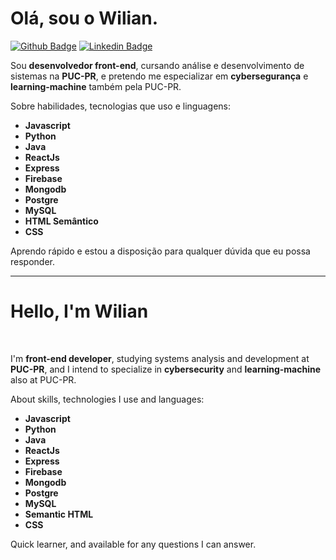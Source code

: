<h1>Olá, sou o Wilian. </h1>

[![Github Badge](https://img.shields.io/badge/-Github-000?style=flat-square&logo=Github&logoColor=white&link=https://github.com/WilianKrinke)](https://github.com/WilianKrinke)
[![Linkedin Badge](https://img.shields.io/badge/-LinkedIn-blue?style=flat-square&logo=Linkedin&logoColor=white&link=https://www.linkedin.com/in/wilian-krinke-a640b7141/)](https://www.linkedin.com/in/wilian-krinke-a640b7141/)
<p>Sou <strong>desenvolvedor front-end</strong>, cursando análise e desenvolvimento de sistemas na <strong>PUC-PR</strong>, e pretendo me especializar em <strong>cybersegurança</strong> e <strong>learning-machine</strong> também pela PUC-PR.</p>
<p>Sobre habilidades, tecnologias que uso e linguagens:</p>
<ul>
  <li><strong>Javascript</strong></li>
  <li><strong>Python</strong></li>
  <li><strong>Java</strong></li>
  <li><strong>ReactJs</strong></li>
  <li><strong>Express</strong></li>
  <li><strong>Firebase</strong></li>
  <li><strong>Mongodb</strong></li>
  <li><strong>Postgre</strong></li>
  <li><strong>MySQL</strong></li>
  <li><strong>HTML Semântico</strong></li>
  <li><strong>CSS</strong></li>
</ul>
<p>Aprendo rápido e estou a disposição para qualquer dúvida que eu possa responder.</p>
<hr/>
<h1>Hello, I'm Wilian</h1>
<br/>
<p>I'm <strong>front-end developer</strong>, studying systems analysis and development at <strong>PUC-PR</strong>, and I intend to specialize in <strong>cybersecurity</strong> and <strong>learning-machine</strong> also at PUC-PR.</p>
<p>About skills, technologies I use and languages:</p>
<ul>
  <li><strong>Javascript</strong></li>
  <li><strong>Python</strong></li>
  <li><strong>Java</strong></li>
  <li><strong>ReactJs</strong></li>
  <li><strong>Express</strong></li>
  <li><strong>Firebase</strong></li>
  <li><strong>Mongodb</strong></li>
  <li><strong>Postgre</strong></li>
  <li><strong>MySQL</strong></li>
  <li><strong>Semantic HTML</strong></li>
  <li><strong>CSS</strong></li>
</ul>
<p>Quick learner, and available for any questions I can answer.</p>
